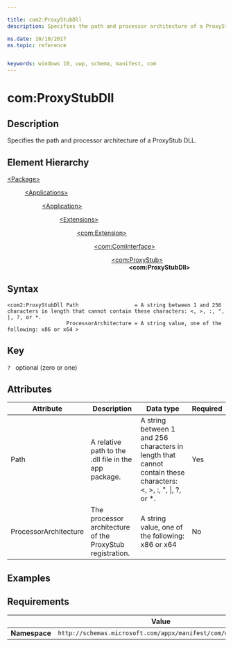 ```yaml
---

title: com2:ProxyStubDll
description: Specifies the path and processor architecture of a ProxyStub DLL (in Package/Applications).

ms.date: 10/10/2017
ms.topic: reference


keywords: windows 10, uwp, schema, manifest, com
---
```



# com:ProxyStubDll

## Description
Specifies the path and processor architecture of a ProxyStub DLL.

## Element Hierarchy
<dl>
<dt><a href="element-package.md">&lt;Package&gt;</a></dt>
<dd>
<dl>
<dt><a href="element-applications.md">&lt;Applications&gt;</a></dt>
<dd>
<dl>
<dt><a href="element-application.md">&lt;Application&gt;</a></dt>
<dd>
<dl>
<dt><a href="element-1-extensions.md">&lt;Extensions&gt;</a></dt>
<dd>
<dl>
<dt><a href="element-com-extension.md">&lt;com:Extension&gt;</a></dt>
<dd>
<dl>
<dt><a href="element-com-cominterface.md">&lt;com:ComInterface&gt;</a></dt>
<dd>
<dl>
<dt><a href="element-com-proxystub.md">&lt;com:ProxyStub&gt;</a></dt>
<dd><b>&lt;com:ProxyStubDll&gt;</b></dd>
</dl>
</dd>
</dl>
</dd>
</dl>
</dd>
</dl>
</dd>
</dl>
</dd>
</dl>
</dd>
</dl>


## Syntax
```syntax
<com2:ProxyStubDll Path                  = A string between 1 and 256 characters in length that cannot contain these characters: <, >, :, ", |, ?, or *.
                   ProcessorArchitecture = A string value, one of the following: x86 or x64 >
```

## Key
`?`    optional (zero or one)  

## Attributes

| Attribute | Description | Data type | Required |
|-----------|-------------|-----------|----------|
| Path | A relative path to the .dll file in the app package. | A string between 1 and 256 characters in length that cannot contain these characters: &lt;, &gt;, :, ", &#124;, ?, or *. | Yes |
| ProcessorArchitecture | The processor architecture of the ProxyStub registration. | A string value, one of the following: x86 or x64 | No |

## Examples

## Requirements
|               |     Value                                                        |
|---------------|-------------------------------------------------------------|
| **Namespace** | `http://schemas.microsoft.com/appx/manifest/com/windows10/2` |